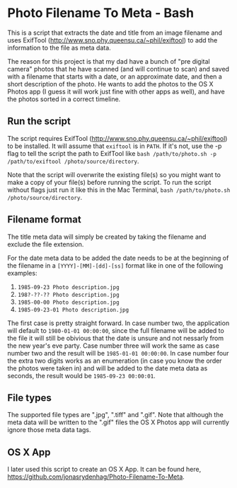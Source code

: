 # Photo Filename To Meta - Bash
This is a script that extracts the date and title from an image filename and uses ExifTool (http://www.sno.phy.queensu.ca/~phil/exiftool) to add the information to the file as meta data.

The reason for this project is that my dad have a bunch of "pre digital camera" photos that he have scanned (and will continue to scan) and saved with a filename that starts with a date, or an approximate date, and then a short description of the photo. He wants to add the photos to the OS X Photos app (I guess it will work just fine with other apps as well), and have the photos sorted in a correct timeline.

## Run the script
The script requires ExifTool (http://www.sno.phy.queensu.ca/~phil/exiftool) to be installed. It will assume that `exiftool` is in `PATH`. If it's not, use the -p flag to tell the script the path to ExifTool like `bash /path/to/photo.sh -p /path/to/exiftool /photo/source/directory`.

Note that the script will overwrite the existing file(s) so you might want to make a copy of your file(s) before running the script. To run the script without flags just run it like this in the Mac Terminal, `bash /path/to/photo.sh /photo/source/directory`.

## Filename format
The title meta data will simply be created by taking the filename and exclude the file extension.

For the date meta data to be added the date needs to be at the beginning of the filename in a `[YYYY]-[MM]-[dd]-[ss]` format like in one of the following examples:

1. `1985-09-23 Photo description.jpg`
2. `198?-??-?? Photo description.jpg`
3. `1985-00-00 Photo description.jpg`
4. `1985-09-23-01 Photo description.jpg`

The first case is pretty straight forward. In case number two, the application will default to `1980-01-01 00:00:00`, since the full filename will be added to the file it will still be obivious that the date is unsure and not nessarly from the new year's eve party. Case number three will work the same as case number two and the result will be `1985-01-01 00:00:00`. In case number four the extra two digits works as an enumeration (in case you know the order the photos were taken in) and will be added to the date meta data as seconds, the result would be `1985-09-23 00:00:01`.

## File types
The supported file types are ".jpg", ".tiff" and ".gif". Note that although the meta data will be written to the ".gif" files the OS X Photos app will currently ignore those meta data tags.

## OS X App
I later used this script to create an OS X App. It can be found here, https://github.com/jonasrydenhag/Photo-Filename-To-Meta.
